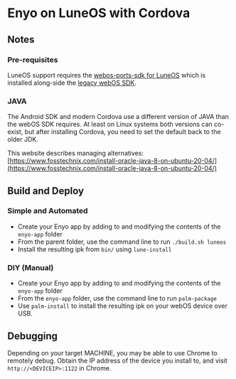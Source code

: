 # Enyo on LuneOS with Cordova

## Notes

### Pre-requisites

LuneOS support requires the [webos-ports-sdk for LuneOS](https://github.com/webOS-ports/webos-ports-sdk) which is installed along-side the [legacy webOS SDK](http://sdk.webosarchive.com).

### JAVA
The Android SDK and modern Cordova use a different version of JAVA than the webOS SDK requires. 
At least on Linux systems both versions can co-exist, but after installing Cordova, you need to set the default back to the older JDK.

This website describes managing alternatives: [https://www.fosstechnix.com/install-oracle-java-8-on-ubuntu-20-04/](https://www.fosstechnix.com/install-oracle-java-8-on-ubuntu-20-04/)

## Build and Deploy

### Simple and Automated

- Create your Enyo app by adding to and modifying the contents of the `enyo-app` folder
- From the parent folder, use the command line to run `./build.sh luneos`
- Install the resulting ipk from `bin/` using `lune-install`

### DIY (Manual)

- Create your Enyo app by adding to and modifying the contents of the `enyo-app` folder
- From the `enyo-app` folder, use the command line to run `palm-package`
- Use `palm-install` to install the resulting ipk on your webOS device over USB.

## Debugging

Depending on your target MACHINE, you may be able to use Chrome to remotely debug. Obtain the IP address of the device you install to, and visit `http://<DEVICEIP>:1122` in Chrome.